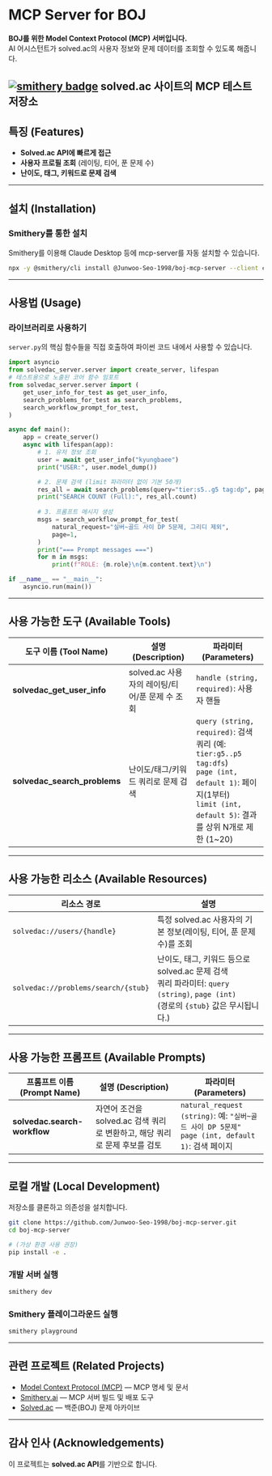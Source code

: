# MCP Server for BOJ

**BOJ를 위한 Model Context Protocol (MCP) 서버입니다.**  
AI 어시스턴트가 solved.ac의 사용자 정보와 문제 데이터를 조회할 수 있도록 해줍니다.

[![smithery badge](https://smithery.ai/badge/@Junwoo-Seo-1998/boj-mcp-server)](https://smithery.ai/server/@Junwoo-Seo-1998/boj-mcp-server)
solved.ac 사이트의 MCP 테스트 저장소
---

## 특징 (Features)

- **Solved.ac API에 빠르게 접근**
- **사용자 프로필 조회** (레이팅, 티어, 푼 문제 수)
- **난이도, 태그, 키워드로 문제 검색**

---

## 설치 (Installation)

### Smithery를 통한 설치

Smithery를 이용해 Claude Desktop 등에 mcp-server를 자동 설치할 수 있습니다.

```bash
npx -y @smithery/cli install @Junwoo-Seo-1998/boj-mcp-server --client claude
```

---

## 사용법 (Usage)

### 라이브러리로 사용하기

`server.py`의 핵심 함수들을 직접 호출하여 파이썬 코드 내에서 사용할 수 있습니다.

```python
import asyncio
from solvedac_server.server import create_server, lifespan
# 테스트용으로 노출된 코어 함수 임포트
from solvedac_server.server import (
    get_user_info_for_test as get_user_info,
    search_problems_for_test as search_problems,
    search_workflow_prompt_for_test,
)

async def main():
    app = create_server()
    async with lifespan(app):
        # 1. 유저 정보 조회
        user = await get_user_info("kyungbaee")
        print("USER:", user.model_dump())

        # 2. 문제 검색 (limit 파라미터 없이 기본 50개)
        res_all = await search_problems(query="tier:s5..g5 tag:dp", page=1)
        print("SEARCH COUNT (Full):", res_all.count)
        
        # 3. 프롬프트 메시지 생성
        msgs = search_workflow_prompt_for_test(
            natural_request="실버~골드 사이 DP 5문제, 그리디 제외",
            page=1,
        )
        print("=== Prompt messages ===")
        for m in msgs:
            print(f"ROLE: {m.role}\n{m.content.text}\n")

if __name__ == "__main__":
    asyncio.run(main())
```

---

## 사용 가능한 도구 (Available Tools)

| 도구 이름 (Tool Name) | 설명 (Description) | 파라미터 (Parameters) |
|-----------------------|--------------------|------------------------|
| **solvedac_get_user_info** | solved.ac 사용자의 레이팅/티어/푼 문제 수 조회 | `handle (string, required)`: 사용자 핸들 |
| **solvedac_search_problems** | 난이도/태그/키워드 쿼리로 문제 검색 | `query (string, required)`: 검색 쿼리 (예: `tier:g5..p5 tag:dfs`)<br>`page (int, default 1)`: 페이지(1부터)<br>`limit (int, default 5)`: 결과를 상위 N개로 제한 (1~20) |

---

## 사용 가능한 리소스 (Available Resources)

| 리소스 경로 | 설명 |
|--------------|------|
| `solvedac://users/{handle}` | 특정 solved.ac 사용자의 기본 정보(레이팅, 티어, 푼 문제 수)를 조회 |
| `solvedac://problems/search/{stub}` | 난이도, 태그, 키워드 등으로 solved.ac 문제 검색<br>쿼리 파라미터: `query (string)`, `page (int)`<br>(경로의 `{stub}` 값은 무시됩니다.) |

---

## 사용 가능한 프롬프트 (Available Prompts)

| 프롬프트 이름 (Prompt Name) | 설명 (Description) | 파라미터 (Parameters) |
|-----------------------------|--------------------|------------------------|
| **solvedac.search-workflow** | 자연어 조건을 solved.ac 검색 쿼리로 변환하고, 해당 쿼리로 문제 후보를 검토 | `natural_request (string)`: 예: `"실버~골드 사이 DP 5문제"`<br>`page (int, default 1)`: 검색 페이지 |

---

## 로컬 개발 (Local Development)

저장소를 클론하고 의존성을 설치합니다.

```bash
git clone https://github.com/Junwoo-Seo-1998/boj-mcp-server.git
cd boj-mcp-server

# (가상 환경 사용 권장)
pip install -e .
```

### 개발 서버 실행

```bash
smithery dev
```

### Smithery 플레이그라운드 실행

```bash
smithery playground
```

---

## 관련 프로젝트 (Related Projects)

- [Model Context Protocol (MCP)](https://modelcontextprotocol.io) — MCP 명세 및 문서  
- [Smithery.ai](https://smithery.ai) — MCP 서버 빌드 및 배포 도구  
- [Solved.ac](https://solved.ac) — 백준(BOJ) 문제 아카이브  

---

## 감사 인사 (Acknowledgements)

이 프로젝트는 **solved.ac API**를 기반으로 합니다.
